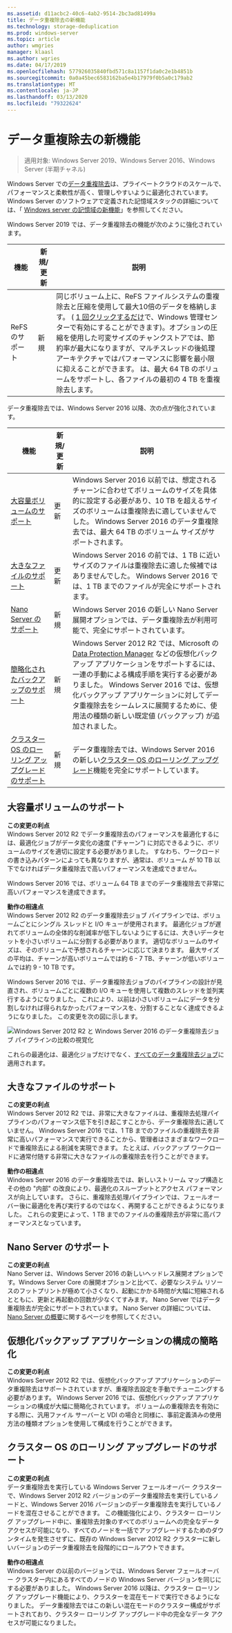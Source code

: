 ```yaml
---
ms.assetid: d11acbc2-40c6-4ab2-9514-2bc3ad81499a
title: データ重複除去の新機能
ms.technology: storage-deduplication
ms.prod: windows-server
ms.topic: article
author: wmgries
manager: klaasl
ms.author: wgries
ms.date: 04/17/2019
ms.openlocfilehash: 577926035840fbd571c8a1157f1da0c2e1b4851b
ms.sourcegitcommit: 0a0a45bec6583162ba5e4b17979f0b5a0c179ab2
ms.translationtype: MT
ms.contentlocale: ja-JP
ms.lasthandoff: 03/13/2020
ms.locfileid: "79322624"
---
```

# <a name="whats-new-in-data-deduplication"></a>データ重複除去の新機能

> 適用対象: Windows Server 2019、Windows Server 2016、Windows Server (半期チャネル)

Windows Server での[データ重複除去](overview.md)は、プライベートクラウドのスケールで、パフォーマンスと柔軟性が高く、管理しやすいように最適化されています。 Windows Server のソフトウェアで定義された記憶域スタックの詳細については、「 [Windows server の記憶域の新機能](../whats-new-in-storage.md)」を参照してください。

Windows Server 2019 では、データ重複除去の機能が次のように強化されています。

| 機能 | 新規/更新 | 説明 |
|---------------|----------------|-------------|
| ReFS のサポート  | 新規            | 同じボリューム上に、ReFS ファイルシステムの重複除去と圧縮を使用して最大10倍のデータを格納します。 ( [1 回クリックするだけ](https://www.youtube.com/watch?v=PRibTacyKko&feature=youtu.be)で、Windows 管理センターで有効にすることができます)。オプションの圧縮を使用した可変サイズのチャンクストアでは、節約率が最大になりますが、マルチスレッドの後処理アーキテクチャではパフォーマンスに影響を最小限に抑えることができます。 は、最大 64 TB のボリュームをサポートし、各ファイルの最初の 4 TB を重複除去します。|

データ重複除去では、Windows Server 2016 以降、次の点が強化されています。

| 機能 | 新規/更新 | 説明 |
|---------------|----------------|-------------|
| [大容量ボリュームのサポート](whats-new.md#large-volume-support) | 更新 | Windows Server 2016 以前では、想定されるチャーンに合わせてボリュームのサイズを具体的に設定する必要があり、10 TB を超えるサイズのボリュームは重複除去に適していませんでした。 Windows Server 2016 のデータ重複除去では、最大 64 TB のボリューム サイズがサポートされます。 |
| [大きなファイルのサポート](whats-new.md#large-file-support) | 更新 | Windows Server 2016 の前では、1 TB に近いサイズのファイルは重複除去に適した候補ではありませんでした。 Windows Server 2016 では、1 TB までのファイルが完全にサポートされます。 |
| [Nano Server のサポート](whats-new.md#nano-server-support) | 新規 | Windows Server 2016 の新しい Nano Server 展開オプションでは、データ重複除去が利用可能で、完全にサポートされています。 |
| [簡略化されたバックアップのサポート](whats-new.md#simple-backup-support) | 新規 | Windows Server 2012 R2 では、Microsoft の [Data Protection Manager](https://technet.microsoft.com/library/hh758173.aspx) などの仮想化バックアップ アプリケーションをサポートするには、一連の手動による構成手順を実行する必要がありました。 Windows Server 2016 では、仮想化バックアップ アプリケーションに対してデータ重複除去をシームレスに展開するために、使用法の種類の新しい既定値 (バックアップ) が追加されました。|
| [クラスター OS のローリング アップグレードのサポート](whats-new.md#cluster-upgrade-support) | 新規 | データ重複除去では、Windows Server 2016 の新しい[クラスター OS のローリング アップグレード](../..//failover-clustering/cluster-operating-system-rolling-upgrade.md)機能を完全にサポートしています。 |

## <a name="large-volume-support"></a>大容量ボリュームのサポート

**この変更の利点**  
Windows Server 2012 R2 でデータ重複除去のパフォーマンスを最適化するには、最適化ジョブがデータ変化の速度 ("チャーン") に対応できるように、ボリュームのサイズを適切に設定する必要がありました。 すなわち、ワークロードの書き込みパターンによっても異なりますが、通常は、ボリューム が 10 TB 以下でなければデータ重複除去で高いパフォーマンスを達成できません。

Windows Server 2016 では、ボリューム 64 TB までのデータ重複除去で非常に高いパフォーマンスを達成できます。

**動作の相違点**  
Windows Server 2012 R2 のデータ重複除去ジョブ パイプラインでは、ボリュームごとにシングル スレッドと I/O キューが使用されます。 最適化ジョブが遅れてボリュームの全体的な削減率が低下しないようにするには、大きいデータセットを小さいボリュームに分割する必要があります。 適切なボリュームのサイズは、そのボリュームで予想されるチャーンに応じて決まります。 最大サイズの平均は、チャーンが高いボリュームでは約 6 - 7 TB、チャーンが低いボリュームでは約 9 - 10 TB です。

Windows Server 2016 では、データ重複除去ジョブのパイプラインの設計が見直され、ボリュームごとに複数の I/O キューを使用して複数のスレッドを並列実行するようになりました。 これにより、以前は小さいボリュームにデータを分割しなければ得られなかったパフォーマンスを、分割することなく達成できるようになりました。 この変更を次の図に示します。

![Windows Server 2012 R2 と Windows Server 2016 のデータ重複除去ジョブ パイプラインの比較の視覚化](media/server-2016-dedup-job-pipeline.png)

これらの最適化は、最適化ジョブだけでなく、[すべてのデータ重複除去ジョブ](understand.md#job-info)に適用されます。

## <a name="large-file-support"></a>大きなファイルのサポート
**この変更の利点**  
Windows Server 2012 R2 では、非常に大きなファイルは、重複除去処理パイプラインのパフォーマンス低下を引き起こすことから、データ重複除去に適していません。 Windows Server 2016 では、1 TB までのファイルの重複除去を非常に高いパフォーマンスで実行できることから、管理者はさまざまなワークロードで重複除去による削減を実現できます。 たとえば、バックアップ ワークロードに通常付随する非常に大きなファイルの重複除去を行うことができます。

**動作の相違点**  
Windows Server 2016 のデータ重複除去では、新しいストリーム マップ構造とその他の "内部" の改良により、最適化のスループットとアクセス パフォーマンスが向上しています。 さらに、重複除去処理パイプラインでは、フェールオーバー後に最適化を再び実行するのではなく、再開することができるようになりました。 これらの変更によって、1 TB までのファイルの重複除去が非常に高パフォーマンスとなっています。

## <a name="nano-server-support"></a>Nano Server のサポート
**この変更の利点**  
Nano Server は、Windows Server 2016 の新しいヘッドレス展開オプションです。Windows Server Core の展開オプションと比べて、必要なシステム リソースのフットプリントが極めて小さくなり、起動にかかる時間が大幅に短縮されるとともに、更新と再起動の回数が少なくてすみます。 Nano Server ではデータ重複除去が完全にサポートされています。 Nano Server の詳細については、[Nano Server の概要](../../get-started/getting-started-with-nano-server.md)に関するページを参照してください。

## <a name="simple-backup-support">仮想化バックアップ アプリケーションの構成の簡略化</a>
**この変更の利点**  
Windows Server 2012 R2 では、仮想化バックアップ アプリケーションのデータ重複除去はサポートされていますが、重複除去設定を手動でチューニングする必要があります。 Windows Server 2016 では、仮想化バックアップ アプリケーションの構成が大幅に簡略化されています。 ボリュームの重複除去を有効にする際に、汎用ファイル サーバーと VDI の場合と同様に、事前定義済みの使用方法の種類オプションを使用して構成を行うことができます。

## <a name="cluster-upgrade-support">クラスター OS のローリング アップグレードのサポート</a>
**この変更の利点**  
データ重複除去を実行している Windows Server フェールオーバー クラスターで、Windows Server 2012 R2 バージョンのデータ重複除去を実行しているノードと、Windows Server 2016 バージョンのデータ重複除去を実行しているノードを混在させることができます。 この機能強化により、クラスター ローリング アップグレード中に、重複除去対象のすべてのボリュームへの完全なデータ アクセスが可能になり、すべてのノードを一括でアップグレードするためのダウンタイムを発生させずに、既存の Windows Server 2012 R2 クラスターに新しいバージョンのデータ重複除去を段階的にロールアウトできます。

**動作の相違点**<br />
Windows Server の以前のバージョンでは、Windows Server フェールオーバー クラスター内にあるすべてのノードの Windows Server バージョンを同じにする必要がありました。 Windows Server 2016 以降は、クラスター ローリング アップグレード機能により、クラスターを混在モードで実行できるようになりました。 データ重複除去ではこの新しい混在モードのクラスター構成がサポートされており、クラスター ローリング アップグレード中の完全なデータ アクセスが可能になりました。
